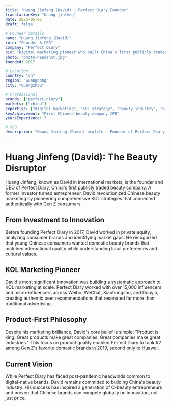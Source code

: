 ```yaml
---
title: "Huang Jinfeng (David) - Perfect Diary Founder"
translationKey: "huang-jinfeng"
date: 2025-05-03
draft: false

# Founder details
name: "Huang Jinfeng (David)"
role: "Founder & CEO"
company: "Perfect Diary"
bio: "Digital marketing pioneer who built China's first publicly traded beauty company through innovative KOL strategies."
photo: "photo-headshot.jpg"
founded: 2017

# Location
country: "cn"
region: "Guangdong"
city: "Guangzhou"

# Professional
brands: ["perfect-diary"]
markets: ["china"]
expertise: ["digital marketing", "KOL strategy", "beauty industry", "e-commerce"]
keyAchievement: "First Chinese beauty company IPO"
yearsExperience: 7

# SEO
description: "Huang Jinfeng (David) profile - Founder of Perfect Diary, China's first publicly traded beauty company, pioneering KOL marketing strategies."
---
```


# Huang Jinfeng (David): The Beauty Disruptor

Huang Jinfeng, known as David in international markets, is the founder and CEO of Perfect Diary, China's first publicly traded beauty company. A former investor turned entrepreneur, David revolutionized Chinese beauty marketing by pioneering comprehensive KOL strategies that connected authentically with Gen Z consumers.

## From Investment to Innovation

Before founding Perfect Diary in 2017, David worked in private equity, analyzing consumer brands and identifying market gaps. He recognized that young Chinese consumers wanted domestic beauty brands that matched international quality while understanding local preferences and cultural values.

## KOL Marketing Pioneer

David's most significant innovation was building a systematic approach to KOL marketing at scale. Perfect Diary worked with over 15,000 influencers and micro-influencers across Weibo, WeChat, Xiaohongshu, and Douyin, creating authentic peer recommendations that resonated far more than traditional advertising.

## Product-First Philosophy

Despite his marketing brilliance, David's core belief is simple: "Product is king. Great products make great companies. Great companies make great industries." This focus on product quality enabled Perfect Diary to rank #2 among Gen Z's favorite domestic brands in 2019, second only to Huawei.

## Current Vision

While Perfect Diary has faced post-pandemic headwinds common to digital-native brands, David remains committed to building China's beauty industry. His success has inspired a generation of C-beauty entrepreneurs and proven that Chinese brands can compete globally on innovation, not just price.
